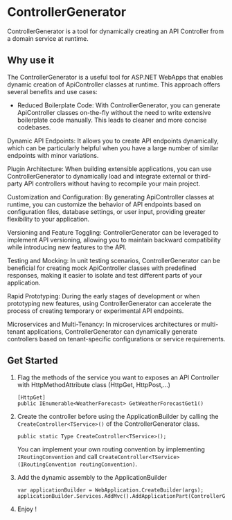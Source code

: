 # ControllerGenerator
ControllerGenerator is a tool for dynamically creating an API Controller from a domain service at runtime.

## Why use it
The ControllerGenerator is a useful tool for ASP.NET WebApps that enables dynamic creation of ApiController classes at runtime. This approach offers several benefits and use cases:
- Reduced Boilerplate Code: With ControllerGenerator, you can generate ApiController classes on-the-fly without the need to write extensive boilerplate code manually. This leads to cleaner and more concise codebases.

Dynamic API Endpoints: It allows you to create API endpoints dynamically, which can be particularly helpful when you have a large number of similar endpoints with minor variations.

Plugin Architecture: When building extensible applications, you can use ControllerGenerator to dynamically load and integrate external or third-party API controllers without having to recompile your main project.

Customization and Configuration: By generating ApiController classes at runtime, you can customize the behavior of API endpoints based on configuration files, database settings, or user input, providing greater flexibility to your application.

Versioning and Feature Toggling: ControllerGenerator can be leveraged to implement API versioning, allowing you to maintain backward compatibility while introducing new features to the API.

Testing and Mocking: In unit testing scenarios, ControllerGenerator can be beneficial for creating mock ApiController classes with predefined responses, making it easier to isolate and test different parts of your application.

Rapid Prototyping: During the early stages of development or when prototyping new features, using ControllerGenerator can accelerate the process of creating temporary or experimental API endpoints.

Microservices and Multi-Tenancy: In microservices architectures or multi-tenant applications, ControllerGenerator can dynamically generate controllers based on tenant-specific configurations or service requirements.

## Get Started
1. Flag the methods of the service you want to exposes an API Controller with HttpMethodAttribute class (HttpGet, HttpPost,...)
   ```
   [HttpGet]
   public IEnumerable<WeatherForecast> GetWeatherForecastGet1()
   ```
2. Create the controller before using the ApplicationBuilder by calling the ```CreateController<TService>()``` of the ControllerGenerator class.
   ```
   public static Type CreateController<TService>();
   ```

   You can implement your own routing convention by implementing ```IRoutingConvention``` and call ```CreateController<TService>(IRoutingConvention routingConvention)```.

3. Add the dynamic assembly to the ApplicationBuilder
   ```
   var applicationBuilder = WebApplication.CreateBuilder(args);
   applicationBuilder.Services.AddMvc().AddApplicationPart(ControllerGenerator.ControllerGenerator.DynamicAssembly);
   ```
4. Enjoy !
